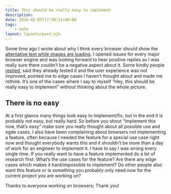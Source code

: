```yaml
---
title: This should be really easy to implement
description: 
date: 2016-02-05T17:50:21+00:00
tags:
    - note
layout: layouts/post.njk
---
```


Some time ago I wrote about why I think every browser should show the [alternative text while images are loading](https://justmarkup.com/log/2016/01/showing-the-alternative-text-while-images-are-loading/). I opened issues for every major browser engine and was looking forward to hear positive replies as I was really sure there couldn’t be a negative aspect about it. Some kindly people [replied](https://code.google.com/p/chromium/issues/detail?id=579402), said they already tested it and the user experience was not improved, pointed me to edge cases I haven’t thought about and made me rethink. It’s one of the cases where I say to myself “Hey, this should be really easy to implement” without thinking about the whole picture.

There is no easy
----------------

At a first glance many things look easy to implement/fix, but in the end it is probably not easy, but really hard. So before you shout “Implement this now, that’s easy” make sure you really thought about all possible use and egde cases. I also have been complaining about browsers not implementing a feature, often because I needed the feature for a special use case right now and thought everybody wants this and it shouldn’t be more than a day of work for an engineer to implement it. I have to say I was wrong every single time. If you really want to have a feature implemented do a lot of research first: What’s the use cases for the feature? Are there any edge cases which makes it hard/impossible to implement? Do other people also want this feature or is something you probably only need now for the current project you are working on?

Thanks to everyone working on browsers; Thank you!
